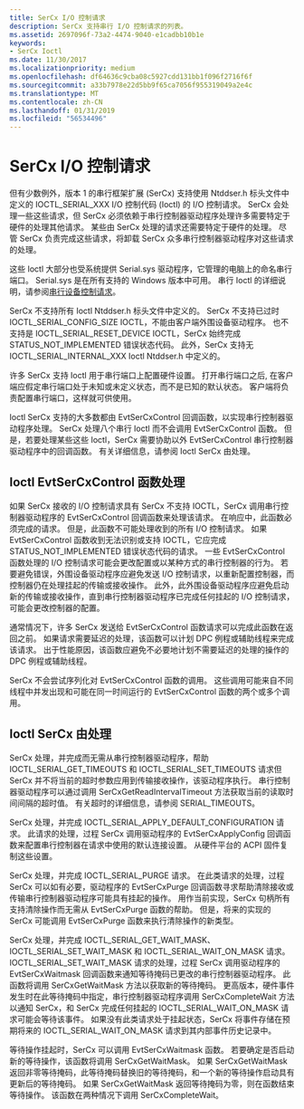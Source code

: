 ```yaml
---
title: SerCx I/O 控制请求
description: SerCx 支持串行 I/O 控制请求的列表。
ms.assetid: 2697096f-73a2-4474-9040-e1cadbb10b1e
keywords:
- SerCx Ioctl
ms.date: 11/30/2017
ms.localizationpriority: medium
ms.openlocfilehash: df64636c9cba08c5927cdd131bb1f096f2716f6f
ms.sourcegitcommit: a33b7978e22d5bb9f65ca7056f955319049a2e4c
ms.translationtype: MT
ms.contentlocale: zh-CN
ms.lasthandoff: 01/31/2019
ms.locfileid: "56534496"
---
```

# <a name="sercx-io-control-requests"></a>SerCx I/O 控制请求

但有少数例外，版本 1 的串行框架扩展 (SerCx) 支持使用 Ntddser.h 标头文件中定义的 IOCTL_SERIAL_XXX I/O 控制代码 (Ioctl) 的 I/O 控制请求。 SerCx 会处理一些这些请求，但 SerCx 必须依赖于串行控制器驱动程序处理许多需要特定于硬件的处理其他请求。 某些由 SerCx 处理的请求还需要特定于硬件的处理。 尽管 SerCx 负责完成这些请求，将卸载 SerCx 众多串行控制器驱动程序对这些请求的处理。

这些 Ioctl 大部分也受系统提供 Serial.sys 驱动程序，它管理的电脑上的命名串行端口。 Serial.sys 是在所有支持的 Windows 版本中可用。 串行 Ioctl 的详细说明，请参阅[串行设备控制请求](serial-device-control-requests2.md)。

SerCx 不支持所有 Ioctl Ntddser.h 标头文件中定义的。 SerCx 不支持已过时 IOCTL_SERIAL_CONFIG_SIZE IOCTL，不能由客户端外围设备驱动程序。 也不支持是 IOCTL_SERIAL_RESET_DEVICE IOCTL，SerCx 始终完成 STATUS_NOT_IMPLEMENTED 错误状态代码。 此外，SerCx 支持无 IOCTL_SERIAL_INTERNAL_XXX Ioctl Ntddser.h 中定义的。

许多 SerCx 支持 Ioctl 用于串行端口上配置硬件设置。 打开串行端口之后, 在客户端应假定串行端口处于未知或未定义状态，而不是已知的默认状态。 客户端将负责配置串行端口，这样就可供使用。

Ioctl SerCx 支持的大多数都由 EvtSerCxControl 回调函数，以实现串行控制器驱动程序处理。 SerCx 处理八个串行 Ioctl 而不会调用 EvtSerCxControl 函数。 但是，若要处理某些这些 Ioctl，SerCx 需要协助以外 EvtSerCxControl 串行控制器驱动程序中的回调函数。 有关详细信息，请参阅 Ioctl SerCx 由处理。

## <a name="ioctls-handled-by-the-evtsercxcontrol-function"></a>Ioctl EvtSerCxControl 函数处理

如果 SerCx 接收的 I/O 控制请求具有 SerCx 不支持 IOCTL，SerCx 调用串行控制器驱动程序的 EvtSerCxControl 回调函数来处理该请求。 在响应中，此函数必须完成的请求。 但是，此函数不可能处理收到的所有 I/O 控制请求。 如果 EvtSerCxControl 函数收到无法识别或支持 IOCTL，它应完成 STATUS_NOT_IMPLEMENTED 错误状态代码的请求。
一些 EvtSerCxControl 函数处理的 I/O 控制请求可能会更改配置或以某种方式的串行控制器的行为。 若要避免错误，外围设备驱动程序应避免发送 I/O 控制请求，以重新配置控制器，而控制器仍在处理挂起的传输或接收操作。 此外，此外围设备驱动程序应避免启动新的传输或接收操作，直到串行控制器驱动程序已完成任何挂起的 I/O 控制请求，可能会更改控制器的配置。

通常情况下，许多 SerCx 发送给 EvtSerCxControl 函数请求可以完成此函数在返回之前。 如果请求需要延迟的处理，该函数可以计划 DPC 例程或辅助线程来完成该请求。 出于性能原因，该函数应避免不必要地计划不需要延迟的处理的操作的 DPC 例程或辅助线程。

SerCx 不会尝试序列化对 EvtSerCxControl 函数的调用。 这些调用可能来自不同线程中并发出现和可能在同一时间运行的 EvtSerCxControl 函数的两个或多个调用。

## <a name="ioctls-handled-by-sercx"></a>Ioctl SerCx 由处理

SerCx 处理，并完成而无需从串行控制器驱动程序，帮助 IOCTL_SERIAL_GET_TIMEOUTS 和 IOCTL_SERIAL_SET_TIMEOUTS 请求但 SerCx 并不将当前的超时参数应用到传输接收操作，该驱动程序执行。 串行控制器驱动程序可以通过调用 SerCxGetReadIntervalTimeout 方法获取当前的读取时间间隔的超时值。 有关超时的详细信息，请参阅 SERIAL_TIMEOUTS。

SerCx 处理，并完成 IOCTL_SERIAL_APPLY_DEFAULT_CONFIGURATION 请求。 此请求的处理，过程 SerCx 调用驱动程序的 EvtSerCxApplyConfig 回调函数来配置串行控制器在请求中使用的默认连接设置。 从硬件平台的 ACPI 固件复制这些设置。

SerCx 处理，并完成 IOCTL_SERIAL_PURGE 请求。 在此类请求的处理，过程 SerCx 可以如有必要，驱动程序的 EvtSerCxPurge 回调函数寻求帮助清除接收或传输串行控制器驱动程序可能具有挂起的操作。 用作当前实现，SerCx 句柄所有支持清除操作而无需从 EvtSerCxPurge 函数的帮助。 但是，将来的实现的 SerCx 可能调用 EvtSerCxPurge 函数来执行清除操作的新类型。

SerCx 处理，并完成 IOCTL_SERIAL_GET_WAIT_MASK、 IOCTL_SERIAL_SET_WAIT_MASK 和 IOCTL_SERIAL_WAIT_ON_MASK 请求。 IOCTL_SERIAL_SET_WAIT_MASK 请求的处理，过程 SerCx 调用驱动程序的 EvtSerCxWaitmask 回调函数来通知等待掩码已更改的串行控制器驱动程序。 此函数将调用 SerCxGetWaitMask 方法以获取新的等待掩码。 更高版本，硬件事件发生时在此等待掩码中指定，串行控制器驱动程序调用 SerCxCompleteWait 方法以通知 SerCx，和 SerCx 完成任何挂起的 IOCTL_SERIAL_WAIT_ON_MASK 请求可能会等待该事件。 如果没有此类请求处于挂起状态，SerCx 将事件存储在预期将来的 IOCTL_SERIAL_WAIT_ON_MASK 请求到其内部事件历史记录中。

等待操作挂起时，SerCx 可以调用 EvtSerCxWaitmask 函数。 若要确定是否启动新的等待操作，该函数将调用 SerCxGetWaitMask。 如果 SerCxGetWaitMask 返回非零等待掩码，此等待掩码替换旧的等待掩码，和一个新的等待操作启动具有更新后的等待掩码。 如果 SerCxGetWaitMask 返回等待掩码为零，则在函数结束等待操作。 该函数在两种情况下调用 SerCxCompleteWait。
